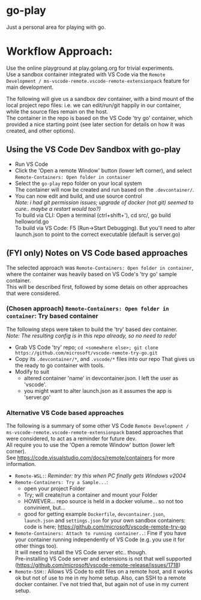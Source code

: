 # go-play

Just a personal area for playing with go.

# Workflow Approach:

Use the online playground at play.golang.org for trivial experiments.  
Use a sandbox container integrated with VS Code via the `Remote Development / ms-vscode-remote.vscode-remote-extensionpack` feature for main development.

The following will give us a sandbox dev container, with a bind mount of the local project repo files: i.e. we can edit/run/git happily in our container, while the source files remain on the host.  
The container in the repo is based on the VS Code 'try go' container, which provided a nice starting point (see later section for details on how it was created, and other options).

## Using the VS Code Dev Sandbox with go-play

- Run VS Code
- Click the 'Open a remote Window' button (lower left corner), and select `Remote-Containers: Open folder in container`
- Select the `go-play` repo folder on your local system  
    The container will now be created and run based on the `.devcontainer/`.
- You can now edit and build, and use source control  
    *Note: i had git permission issues; upgrade of docker (not git) seemed to cure.. maybe a restart would too?)*  
    To build via CLI: Open a terminal (ctrl+shift+'), cd src/, go build helloworld.go  
    To build via VS Code: F5 (Run->Start Debugging). But you'll need to alter launch.json to point to the correct executable (default is server.go)

## (FYI only) Notes on VS Code based approaches

The selected approach was `Remote-Containers: Open folder in container`, where the container was heavily based on VS Code's 'try go' sample container.  
This will be described first, followed by some detais on other approaches that were considered.  

### (Chosen approach) `Remote-Containers: Open folder in container`: Try based container
The following steps were taken to build the 'try' based dev container.  
*Note: The resulting config is in this repo already, so no need to redo!*
- Grab VS Code 'try' repo;
    `cd <somewhere else>; git clone https://github.com/microsoft/vscode-remote-try-go.git`
- Copy its `.devcontainer/*`, and `.vscode/*` files into our repo
    That gives us the ready to go container with tools.
- Modify to suit  
    - altered container 'name' in devcontainer.json. I left the user as 'vscode'.
    - you might want to alter launch.json as it assumes the app is 'server.go'

### Alternative VS Code based approaches
The following is a summary of some other VS Code `Remote Development / ms-vscode-remote.vscode-remote-extensionpack` based approaches that were considered, to act as a reminder for future dev.  
All require you to use the 'Open a remote Window' button (lower left corner).  
See https://code.visualstudio.com/docs/remote/containers for more information.
- `Remote-WSL:`:
    *Reminder: try this when PC finally gets Windows v2004*
- `Remote-Containers: Try a Sample...`:
    - open your project Folder
    - Try; will create/run a container and mount your Folder
    - HOWEVER... repo source is held in a docker volume... so not too convinient, but...
    - good for getting example `Dockerfile`, `devcontainer.json`, `launch.json` and `settings.json` for your own sandbox containers: code is here; https://github.com/microsoft/vscode-remote-try-go
- `Remote-Containers: Attach to running container..`:
    Fine if you have your container running independently of VS Code (e.g. you use it for other things too).  
    It will need to install the VS Code server etc.. though.  
    Pre-installing VS Code server and extensions is not that well supported (https://github.com/microsoft/vscode-remote-release/issues/1718)  
- `Remote-SSH:`:
    Allows VS Code to edit files on a remote host, and it works ok but not of use to me in my home setup.
    Also, can SSH to a remote docker container. I've not tried that, but again not of use in my current setup.